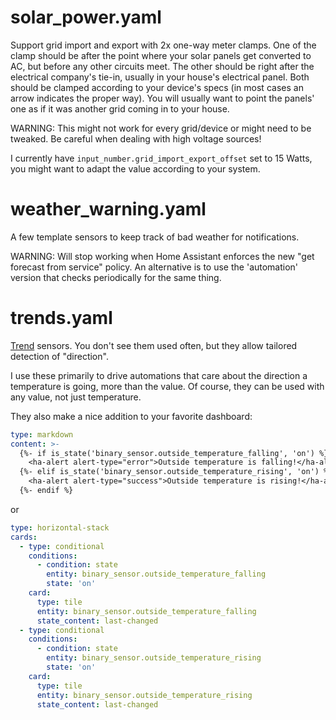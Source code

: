 # solar_power.yaml

Support grid import and export with 2x one-way meter clamps.
One of the clamp should be after the point where your solar panels get converted to AC, but before any other circuits meet.
The other should be right after the electrical company's tie-in, usually in your house's electrical panel.
Both should be clamped according to your device's specs (in most cases an arrow indicates the proper way). You will usually want to point the panels' one as if it was another grid coming in to your house.

WARNING: This might not work for every grid/device or might need to be tweaked. Be careful when dealing with high voltage sources!

I currently have `input_number.grid_import_export_offset` set to 15 Watts, you might want to adapt the value according to your system.


# weather_warning.yaml

A few template sensors to keep track of bad weather for notifications.

WARNING: Will stop working when Home Assistant enforces the new "get forecast from service" policy. An alternative is to use the 'automation' version that checks periodically for the same thing.

# trends.yaml

[Trend](https://www.home-assistant.io/integrations/trend/) sensors. You don't see them used often, but they allow tailored detection of "direction".

I use these primarily to drive automations that care about the direction a temperature is going, more than the value. Of course, they can be used with any value, not just temperature.

They also make a nice addition to your favorite dashboard:

```yaml
type: markdown
content: >-
  {%- if is_state('binary_sensor.outside_temperature_falling', 'on') %}
    <ha-alert alert-type="error">Outside temperature is falling!</ha-alert>
  {%- elif is_state('binary_sensor.outside_temperature_rising', 'on') %}
    <ha-alert alert-type="success">Outside temperature is rising!</ha-alert>
  {%- endif %}
```

or

```yaml
type: horizontal-stack
cards:
  - type: conditional
    conditions:
      - condition: state
        entity: binary_sensor.outside_temperature_falling
        state: 'on'
    card:
      type: tile
      entity: binary_sensor.outside_temperature_falling
      state_content: last-changed
  - type: conditional
    conditions:
      - condition: state
        entity: binary_sensor.outside_temperature_rising
        state: 'on'
    card:
      type: tile
      entity: binary_sensor.outside_temperature_rising
      state_content: last-changed
```
